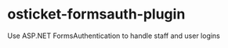 osticket-formsauth-plugin
=========================

Use ASP.NET FormsAuthentication to handle staff and user logins
